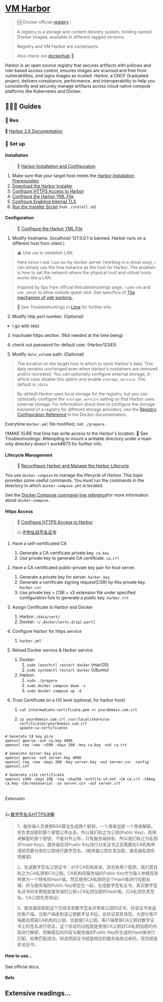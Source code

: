 # [VM Harbor](https://goharbor.io)

> 🆚 Docker official [registry](https://docs.docker.com/registry/introduction/) :
>
> A registry is a storage and content delivery system, holding named Docker images, available in different tagged versions.
>
> Registry and VM Harbor are conterparts. 
>
> Also check out [dockerhub](www.hub.docker.com) 🐳.



Harbor is an open source registry that secures artifacts with policies and role-based access control, ensures images are scanned and free from vulnerabilities, and signs images as trusted. Harbor, a CNCF Graduated project, delivers compliance, performance, and interoperability to help you consistently and securely manage artifacts across cloud native compute platforms like Kubernetes and Docker.



## 🧑🏿‍🦯 Guides

### 💎 Res

📂 [Harbor 2.6 Documentation](https://goharbor.io/docs/2.6.0/)



### 🌈 Set up

#### Installation

> 📂 [Harbor Installation and Configuration](https://goharbor.io/docs/2.5.0/install-config/)



1. Make sure that your target host meets the [Harbor Installation Prerequisites](https://goharbor.io/docs/2.5.0/install-config/installation-prereqs/).
2. [Download the Harbor Installer](https://goharbor.io/docs/2.5.0/install-config/download-installer/)
3. [Configure HTTPS Access to Harbor](https://goharbor.io/docs/2.5.0/install-config/configure-https/)
4. [Configure the Harbor YML File](https://goharbor.io/docs/2.5.0/install-config/configure-yml-file/)
5. [Configure Enabling Internal TLS](https://goharbor.io/docs/2.5.0/install-config/configure-internal-tls/)
6. [Run the Installer Script](https://goharbor.io/docs/2.5.0/install-config/run-installer-script/) (run `./install.sh`)



#### Configuration

> 📂 [Configure the Harbor YML File](https://goharbor.io/docs/1.10/install-config/configure-yml-file/)



1. Modify hostname. (localhost/ 127.0.0.1 is banned. Harbor runs on a different host from client.)

> ⚠️ Use `vde` to establish LAN. 
>
> Here since i use `lima` as my docker server (working in a vhost way), i can simply use the lima instance as the host for Harbor. The problem is how to set the network where the physical host and virtual hosts works like a LAN.
>
> Inspired by tips from official throubleshootings page, i use `vde` and `vde_vmnet` to allow outside guest visit. See specifics of [The machanism of vde working.](../Docker/Lima.md) 
>
> 👀 See Troubleshootings in [Lima](../Docker/Lima.md) for further info. 

2. Modify http port number. (Optional)

- I go with `8082`

3. Inactivate https section. (Not needed at the time being)

4. check out password for default user. (Harbor12345)

5. Modify `data_volume` path. (Optional)

> The location on the target host in which to store Harbor's data. This data remains unchanged even when Harbor's containers are removed and/or recreated. You can optionally configure external storage, in which case disable this option and enable `storage_service`. The default is `/data`.
>
> By default Harbor uses local storage for the registry, but you can optionally configure the `storage_service` setting so that Harbor uses external storage. For information about how to configure the storage backend of a registry for different storage providers, see the [Registry Configuration Reference](https://docs.docker.com/registry/configuration/#storage) in the Docker documentation. 



Everytime `Harbor.yml` file modified, run `./prepare` . 

‼️MAKE SURE that lima has write access to the Harbor's location.  👀 See Troubleshootings: Attempting to mount a writable directory under a read-only directory doesn't work#873 for further info. 



#### Lifecycle Management

> 📂 [Reconfigure Harbor and Manage the Harbor Lifecycle](https://goharbor.io/docs/2.2.0/install-config/reconfigure-manage-lifecycle/)

You use `docker-compose` to manage the lifecycle of Harbor. This topic provides some useful commands. You must run the commands in the directory in which `docker-compose.yml` is located.

See the [Docker Compose command-line reference](https://docs.docker.com/compose/reference/)for more information about `docker-compose`.



#### Https Access

> 📂 [Configure HTTPS Access to Harbor](https://goharbor.io/docs/2.5.0/install-config/configure-https/) 
>
>  👍 [IP地址自签名证书](https://www.cnblogs.com/dirigent/p/15246731.html) 

1. Have a self-certificated CA

   1. Generate a CA certificate private key. `ca.key`
   2. Use private key to generate CA certificate. `ca.crt`

2. Have a CA certificated public-private key pair for host server. 

   1. Generate a private key for server. `harbor.key`
   2. Generate a certificate signing request(CSR) by this private key. `harbor.csr`
   3. Use private key + CSR + v3 extension file under specified configuration fule to generate a public key. `harbor.crt`

3. Assign Certificate to Harbor and Docker

   1. Harbor: `/data/cert/`
   2. Docker: `~/.docker/certs.d/ip[:port]`

4. Configure Harbor for https service

   1. `harbor.yml`

5. Reload Docker service & Harbor service

   1. Docker:
      1. `sudo launchctl restart docker` (macOS)
      2. `sudo systemctl restart docker` (Ubuntu)
   2. Harbor:
      1. `sudo ./prepare`
      2. `sudo docker compose down -v`
      3. `sudo docker compose up -d`

6. Trust Certificate on a OS level (optional, for harbor host)

   1. `cat intermediate-certificate.pem >> yourdomain.com.crt`

   2. ```shell
      cp yourdomain.com.crt /usr/local/share/ca-certificates/yourdomain.com.crt 
      update-ca-certificates
      ```



```shell
# Generate CA key pire
openssl genrsa -out ca.key 4096
openssl req -new -x509 -days 208 -key ca.key -out ca.crt
 
# Generate Server key pire
openssl genrsa -out server.key 4096 
openssl req -new -days 208 -key server.key -out server.csr -config openssl.cnf 

# Generate site certificate
openssl x509 -days 208 -req -sha256 -extfile v3.ext -CA ca.crt -CAkey ca.key -CAcreateserial -in server.csr -out server.crt


```

###### Extension

👍 [数字签名与HTTPS详解](https://www.cnblogs.com/rinack/p/10743355.html) 

> 1、服务端人员使用RSA算法生成两个密钥，一个用来加密一个用来解密。将负责加密的那个密钥公布出去，所以我们称之为公钥(Public Key)，而用来解密的那个密钥，不能对外公布，只有服务端持有，所以我们称之为私钥(Private Key)。服务端在将Public Key进行分发证书之前需要向CA机构申请给将要分发的公钥进行数字签名。(服务器公钥负责加密，服务器私钥负责解密)
>
> 2、生成数字签名公钥证书：对于CA机构来说，其也有两个密钥，我们暂且称之为CA私钥和CA公钥。CA机构将服务端的Public Key作为输入参数将其转换为一个特有的Hash值。然后使用CA私钥将这个Hash值进行加密处理，并与服务端的Public Key绑定在一起，生成数字签名证书。其实数字签名证书的本质就是服务端的公钥+CA私钥加密的Hash值。(CA私钥负责签名，CA公钥负责验证)
>
> 3、服务器获取到这个已经含有数字签名并带有公钥的证书，将该证书发送给客户端。当客户端收到该公钥数字证书后，会验证其有效性。大部分客户端都会预装CA机构的公钥，也就是CA公钥。客户端使用CA公钥对数字证书上的签名进行验证，这个验证的过程就是使用CA公钥对CA私钥加密的内容进行解密，将解密后的内容与服务端的Public Key所生成的Hash值进行匹配，如果匹配成功，则说明该证书就是相应的服务端发过来的。否则就是非法证书。



#### How to use...

See official docs. 



#### Refs

[Harbor： Harbor卸载安装及基本使用教程]:https://blog.csdn.net/qq_42428264/article/details/120641414
[failed to login harbor dashboard #13630]:https://github.com/goharbor/harbor/issues/13630
[Harbor安装与配置及Https（包教包会）]:https://blog.csdn.net/JENREY/article/details/123360248
[Troubleshooting Harbor Installation]:https://goharbor.io/docs/1.10/install-config/troubleshoot-installation/#https





## Extensive readings...

